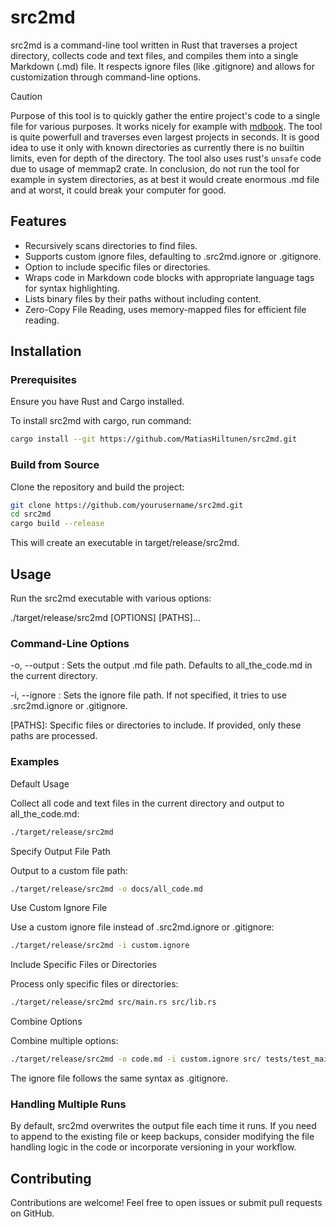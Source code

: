 # src2md

src2md is a command-line tool written in Rust that traverses a project directory, collects code and text files, and compiles them into a single Markdown (.md) file. It respects ignore files (like .gitignore) and allows for customization through command-line options.

>[!CAUTION]
>Purpose of this tool is to quickly gather the entire project's code to a single file for various purposes. It works nicely for example with [mdbook](https://rust-lang.github.io/mdBook/index.html). The tool is quite powerfull and traverses even largest projects in seconds. It is good idea to use it only with known directories as currently there is no builtin limits, even for depth of the directory. The tool also uses rust's `unsafe` code due to usage of memmap2 crate. In conclusion, do not run the tool for example in system directories, as at best it would create enormous .md file and at worst, it could break your computer for good.

## Features

- Recursively scans directories to find files.
- Supports custom ignore files, defaulting to .src2md.ignore or .gitignore.
- Option to include specific files or directories.
- Wraps code in Markdown code blocks with appropriate language tags for syntax highlighting.
- Lists binary files by their paths without including content.
- Zero-Copy File Reading, uses memory-mapped files for efficient file reading.


## Installation

### Prerequisites

Ensure you have Rust and Cargo installed.

To install src2md with cargo, run command:
```sh
cargo install --git https://github.com/MatiasHiltunen/src2md.git
```

### Build from Source

Clone the repository and build the project:
```sh
git clone https://github.com/yourusername/src2md.git
cd src2md
cargo build --release
```
  
This will create an executable in target/release/src2md.

## Usage

Run the src2md executable with various options:

./target/release/src2md [OPTIONS] [PATHS]...

### Command-Line Options

-o, --output <FILE>: Sets the output .md file path. Defaults to all_the_code.md in the current directory.

-i, --ignore <FILE>: Sets the ignore file path. If not specified, it tries to use .src2md.ignore or .gitignore.

[PATHS]: Specific files or directories to include. If provided, only these paths are processed.


### Examples

Default Usage

Collect all code and text files in the current directory and output to all_the_code.md:
```sh
./target/release/src2md
```

Specify Output File Path

Output to a custom file path:
```sh
./target/release/src2md -o docs/all_code.md
```
Use Custom Ignore File

Use a custom ignore file instead of .src2md.ignore or .gitignore:
```sh
./target/release/src2md -i custom.ignore
```
Include Specific Files or Directories

Process only specific files or directories:
```sh
./target/release/src2md src/main.rs src/lib.rs
```

Combine Options

Combine multiple options:
```sh
./target/release/src2md -o code.md -i custom.ignore src/ tests/test_main.rs
```

The ignore file follows the same syntax as .gitignore.

### Handling Multiple Runs

By default, src2md overwrites the output file each time it runs. If you need to append to the existing file or keep backups, consider modifying the file handling logic in the code or incorporate versioning in your workflow.

## Contributing

Contributions are welcome! Feel free to open issues or submit pull requests on GitHub.
